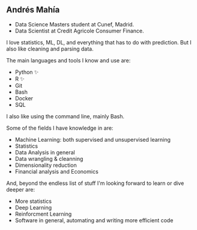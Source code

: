 ## Andrés Mahía 

* Data Science Masters student at Cunef, Madrid.
* Data Scientist at Credit Agricole Consumer Finance.

I love statistics, ML, DL, and everything that has to do with prediction. But I also like cleaning and parsing data.

The main languages and tools I know and use are:

- Python ✨
- R ✨
- Git
- Bash
- Docker
- SQL

I also like using the command line, mainly Bash.

Some of the fields I have knowledge in are:

- Machine Learning: both supervised and unsupervised learning
- Statistics
- Data Analysis in general
- Data wrangling & cleanning
- Dimensionality reduction
- Financial analysis and Economics

And, beyond the endless list of stuff I'm looking forward to learn or dive deeper are:

- More statistics
- Deep Learning
- Reinforcment Learning
- Software in general, automating and writing more efficient code

